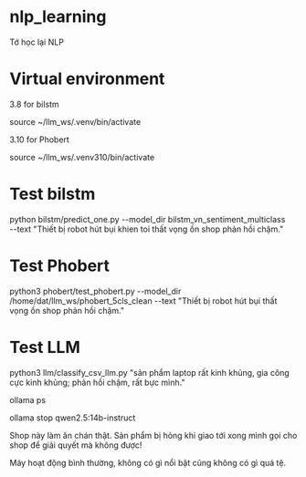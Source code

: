 # nlp_learning
Tớ học lại NLP

# Virtual environment

3.8 for bilstm

source ~/llm_ws/.venv/bin/activate

3.10 for Phobert

source ~/llm_ws/.venv310/bin/activate

# Test bilstm
python bilstm/predict_one.py --model_dir bilstm_vn_sentiment_multiclass \
  --text "Thiết bị robot hút bụi khien toi thất vọng ồn shop phản hồi chậm."

# Test Phobert
python3 phobert/test_phobert.py --model_dir /home/dat/llm_ws/phobert_5cls_clean   --text "Thiết bị robot hút bụi thất vọng ồn shop phản hồi chậm."

# Test LLM
python3 llm/classify_csv_llm.py "sản phẩm laptop rất kinh khủng, gia công cực kinh khủng; phản hồi chậm, rất bực mình."

ollama ps

ollama stop qwen2.5:14b-instruct


Shop này làm ăn chán thật. Sản phẩm bị hỏng khi giao tới xong mình gọi cho shop để giải quyết mà không được!

Máy hoạt động bình thường, không có gì nổi bật cũng không có gì quá tệ.
